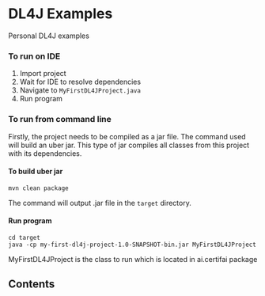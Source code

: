 # DL4J Examples

Personal DL4J examples

### To run on IDE
1. Import project
2. Wait for IDE to resolve dependencies
3. Navigate to ```MyFirstDL4JProject.java``` 
4. Run program

### To run from command line
Firstly, the project needs to be compiled as a jar file. The command used will build an uber jar. This type of jar compiles all classes from this project with its dependencies.

#### To build uber jar  
```
mvn clean package
```
The command will output .jar file in the ```target``` directory.

#### Run program
```
cd target
java -cp my-first-dl4j-project-1.0-SNAPSHOT-bin.jar MyFirstDL4JProject
```
MyFirstDL4JProject is the class to run which is located in ai.certifai package

## Contents
